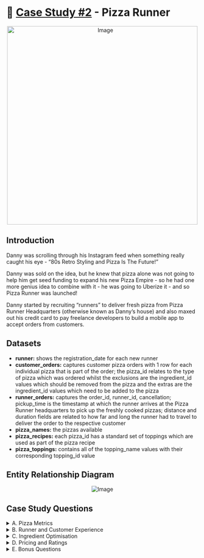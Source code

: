 # :pizza: [Case Study #2](https://8weeksqlchallenge.com/case-study-2/) - Pizza Runner
<p align="center"> <img src="https://8weeksqlchallenge.com/images/case-study-designs/2.png" alt="Image" width="500" height="520">

## Introduction
Danny was scrolling through his Instagram feed when something really caught his eye - “80s Retro Styling and Pizza Is The Future!”

Danny was sold on the idea, but he knew that pizza alone was not going to help him get seed funding to expand his new Pizza Empire - so he had one more genius idea to combine with it - he was going to Uberize it - and so Pizza Runner was launched!

Danny started by recruiting “runners” to deliver fresh pizza from Pizza Runner Headquarters (otherwise known as Danny’s house) and also maxed out his credit card to pay freelance developers to build a mobile app to accept orders from customers.
  
## Datasets
  - **runner:** shows the registration_date for each new runner
  - **customer_orders:** captures customer pizza orders with 1 row for each individual pizza that is part of the order; the pizza_id relates to the type of pizza which was ordered whilst the exclusions are the ingredient_id values which should be removed from the pizza and the extras are the ingredient_id values which need to be added to the pizza
  - **runner_orders:** captures the order_id, runner_id, cancellation; pickup_time is the timestamp at which the runner arrives at the Pizza Runner headquarters to pick up the freshly cooked pizzas; distance and duration fields are related to how far and long the runner had to travel to deliver the order to the respective customer
  - **pizza_names:** the pizzas available
  - **pizza_recipes:** each pizza_id has a standard set of toppings which are used as part of the pizza recipe
  - **pizza_toppings:** contains all of the topping_name values with their corresponding topping_id value

## Entity Relationship Diagram  
<p align="center"> <img src="https://user-images.githubusercontent.com/19737483/223602648-af46ce57-76ce-4754-bfd2-cf79829f840c.png" alt="Image">

## Case Study Questions
<details> <summary> A. Pizza Metrics </summary> 
  
  1. How many pizzas were ordered?
  2. How many unique customer orders were made?
  3. How many successful orders were delivered by each runner?
  4. How many of each type of pizza was delivered?
  5. How many Vegetarian and Meatlovers were ordered by each customer?
  6. What was the maximum number of pizzas delivered in a single order?
  7. For each customer, how many delivered pizzas had at least 1 change and how many had no changes?
  8. How many pizzas were delivered that had both exclusions and extras?
  9. What was the total volume of pizzas ordered for each hour of the day?
  10. What was the volume of orders for each day of the week? </details>

<details> <summary> B. Runner and Customer Experience </summary>
  
  1. How many runners signed up for each 1 week period? (i.e. week starts 2021-01-01)
  2. What was the average time in minutes it took for each runner to arrive at the Pizza Runner HQ to pickup the order?
  3. Is there any relationship between the number of pizzas and how long the order takes to prepare?
  4. What was the average distance travelled for each customer?
  5. What was the difference between the longest and shortest delivery times for all orders?
  6. What was the average speed for each runner for each delivery and do you notice any trend for these values?
  7. What is the successful delivery percentage for each runner? </details>

<details> <summary> C. Ingredient Optimisation </summary> 
  
  1. What are the standard ingredients for each pizza?
  2. What was the most commonly added extra?
  3. What was the most common exclusion?
  4. Generate an order item for each record in the customers_orders table in the format of one of the following:
  - Meat Lovers
  - Meat Lovers - Exclude Beef
  - Meat Lovers - Extra Bacon
  - Meat Lovers - Exclude Cheese, Bacon - Extra Mushroom, Peppers
  5. Generate an alphabetically ordered comma separated ingredient list for each pizza order from the customer_orders table and add a 2x in front of any relevant ingredients
  - For example: "Meat Lovers: 2xBacon, Beef, ... , Salami"
  6. What is the total quantity of each ingredient used in all delivered pizzas sorted by most frequent first? </details>

<details> <summary> D. Pricing and Ratings </summary> 
  
  1. If a Meat Lovers pizza costs $12 and Vegetarian costs $10 and there were no charges for changes - how much money has Pizza Runner made so far if there are no delivery fees?
  2. What if there was an additional $1 charge for any pizza extras?
  - Add cheese is $1 extra
  3. The Pizza Runner team now wants to add an additional ratings system that allows customers to rate their runner, how would you design an additional table for this new dataset - generate a schema for this new table and insert your own data for ratings for each successful customer order between 1 to 5.
  4. Using your newly generated table - can you join all of the information together to form a table which has the following information for successful deliveries?
  - customer_id
  - order_id
  - runner_id
  - rating
  - order_time
  - pickup_time
  - Time between order and pickup
  - Delivery duration
  - Average speed
  - Total number of pizzas
  5. If a Meat Lovers pizza was $12 and Vegetarian $10 fixed prices with no cost for extras and each runner is paid $0.30 per kilometre traveled - how much money does Pizza Runner have left over after these deliveries? </details>

<details><summary> E. Bonus Questions </summary> 
  
  1. If Danny wants to expand his range of pizzas - how would this impact the existing data design? Write an INSERT statement to demonstrate what would happen if a new Supreme pizza with all the toppings was added to the Pizza Runner menu? </details>
